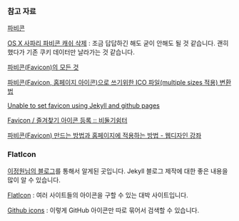 ### 참고 자료

[파비콘](http://sir.kr/g5_tip/3459)

[OS X 사파리 파비콘 캐쉬 삭제](http://ojtiger.com/210) : 조금 답답하긴 해도 굳이 안해도 될 것 같습니다. 괜히 했다가 기존 쿠키 데이터만 날라가는 것 같습니다.

[파비콘(Favicon)의 모든 것](http://webdir.tistory.com/337)

[파비콘(Favicon, 홈페이지 아이콘)으로 쓰기위한 ICO 파일(multiple sizes 적용) 변환법](http://aqune.tistory.com/33)

[Unable to set favicon using Jekyll and github pages](http://stackoverflow.com/questions/30551501/unable-to-set-favicon-using-jekyll-and-github-pages)

[Favicon / 즐겨찾기 아이콘 등록 :: 비둘기쉼터](http://chaz.tistory.com/m/post/87)

[파비콘(Favicon) 만드는 방법과 홈페이지에 적용하는 방법 - 웹디자인 강좌](http://www.homejjang.com/11/favicon.php)

### FlatIcon

[이정원님의 블로그](https://madlymissyou.github.io/index.html)를 통해서 알게된 곳입니다. Jekyll 블로그 제작에 대한 좋은 내용을 많이 알 수 있습니다.

[FlatIcon](http://www.flaticon.com) : 여러 사이트들의 아이콘을 구할 수 있는 대박 사이트입니다. 

[Github icons](http://www.flaticon.com/search?word=github) : 이렇게 GitHub 아이콘만 따로 묶어서 검색할 수 있습니다. 